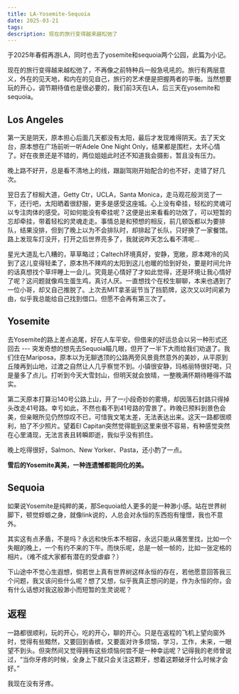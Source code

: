 ```yaml
---
title: LA-Yosemite-Sequoia
date: 2025-03-21 
tags:
description: 现在的旅行变得越来越松弛了
---
```


于2025年春假再游LA，同时也去了yosemite和sequoia两个公园，此篇为小记。

现在的旅行变得越来越松弛了，不再像之前特种兵一般急吼吼的。旅行有两层意义，外在的见天地，和内在的见自己，旅行的艺术便是把握两者的平衡。当然想要玩的开心，调节期待值也是很必要的，我们前3天在LA，后三天在yosemite和sequoia。

## Los Angeles
第一天是阴天，原本担心后面几天都没有太阳，最后才发现难得阴天。去了天文台，原本想在广场前听一听Adele One Night Only，结果都是围栏，太坏心情了。好在夜景还是不错的，两位姐姐此时还不知道我会摄影，暂且没有压力。

晚上路不好开，总是看不清地上的线，跟副驾刚开始配合的也不好，走错了好几次。

翌日去了棕榈大道，Getty Ctr，UCLA，Santa Monica，走马观花般浏览了一下，还行吧，太阳晒着很舒服，更多是感受这座城。心上没有牵挂，轻松的灵魂可以专注肉体的感受。可如何能没有牵挂呢？这便是出来看看的功效了，可以短暂的忘却牵挂，带着轻松的灵魂走走。事情总是和预想的相反，前几顿饭都以为要排队，结果没排，但到了晚上以为不会排队时，却排起了长队，只好换了一家餐馆。路上发现车灯没开，打开之后世界亮多了，我就说昨天怎么看不清呢...

星光大道乱七八糟的，草草略过；Caltech环境真好，安静，宽敞，原本飕冷的风到了这儿变得轻柔了，原本热不辣鸡的太阳到这儿也暖的恰到好处，要是时间允许的话真想找个草坪睡上一会儿。究竟是心情好了才如此觉得，还是环境让我心情好了呢？这问题就像鸡生蛋生鸡，真讨人厌。一直想找个在校生聊聊，本来也遇到了一位小哥，却又自己推脱了。上次去MIT拿圣诞节当了挡箭牌，这次又以时间紧为由，似乎我总能给自己找到借口。但愿不会再有第三次了。

## Yosemite
去Yosemite的路上差点追尾，好在人车平安。但借来的好运总会以另一种形式还回去 --- 突发奇想的想先去Sequoia瞄几眼，但开了一半下大雨给我们劝退了。我们住在Mariposa，原本以为无聊透顶的公路两旁风景竟然意外的美妙，从平原到丘陵再到山地，过渡之自然让人几乎察觉不到。小镇很安静，玛格丽特很好喝，只是量多了点儿。打听到今天大雪封山，但明天就会放晴，一整晚满怀期待睡得不踏实。

第二天原本打算沿140号公路上山，开了一小段奇妙的雾境，却因落石封路只得掉头改走41号路。幸亏如此，不然也看不到41号路的雪景了。昨晚已预料到景色会美，但亲眼所见仍然惊叹不已，可惜我文笔太差，无法表达出来。这天一路都很顺利，拍了不少照片。望着El Capitan突然觉得能到这里来很不容易，有种感觉突然在心里涌现，无法言表且转瞬即逝，我似乎没有抓住。

晚上吃得很好，Salmon、New Yorker、Pasta，还小酌了一点。

<b>雪后的Yosemite真美，一种连遗憾都能同化的美。</b>

## Sequoia
如果说Yosemite是纯粹的美，那Sequoia给人更多的是一种渺小感。站在世界树脚下，顿觉蜉蝣之身，就像link说的，人总会对永恒的东西抱有憧憬，我也不意外。

其实这有点矛盾，不是吗？永远和快乐本不相容，永远只能从痛苦里找，比如一个失眠的晚上，一个有约不来的下午。而快乐呢，总是一帧一帧的，比如一张定格的相片。（难不成大家都有潜在的受虐癖？）

下山途中不觉心生遐想，倘若世上真有世界树这样永恒的存在，若他愿意回答我三个问题，我又该问些什么呢？想了又想，似乎我真正想问的是，作为永恒的你，会有什么话想对我这般渺小而短暂的生灵说呢？

## 返程

一路都很顺利，玩的开心，吃的开心，聊的开心。只是在返程的飞机上望向窗外时，觉得有些黯然，又要回到香槟，又要面对许多烦恼，学习，工作，未来，一眼望不到头。但突然间又觉得拥有这些烦恼何尝不是一种幸运呢？记得我的老师曾说过，“当你牙疼的时候，全身上下就只会关注这颗牙，想着这颗破牙什么时候才会好。”

我现在没有牙疼。



